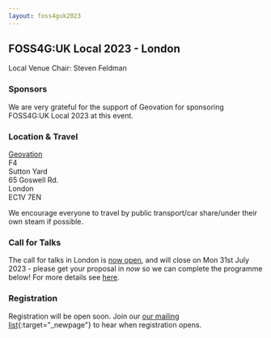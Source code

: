 ```yaml
---
layout: foss4guk2023
---
```


## FOSS4G:UK Local 2023 - London

Local Venue Chair: Steven Feldman

### Sponsors

We are very grateful for the support of Geovation for sponsoring FOSS4G:UK Local 2023 at this event. 


### Location & Travel

[Geovation](https://www.openstreetmap.org/node/3527722639#map=16/51.5250/-0.0971)<br>
F4<br>
Sutton Yard<br>
65 Goswell Rd.<br>
London<br>
EC1V 7EN<br>

We encourage everyone to travel by public transport/car share/under their own steam if possible.


### Call for Talks

The call for talks in London is [now open](https://forms.gle/hvfkQvwxWjxwMXMN6), and will close on Mon 31st July 2023 - please get your proposal in *now* so we can complete the programme below! For more details see [here](https://uk.osgeo.org/foss4guklocal2023/index.html#call-for-talks).


### Registration

Registration will be open soon. Join our [our mailing list](https://lists.osgeo.org/mailman/listinfo/uk){:target="_newpage"} to hear when registration opens. 
